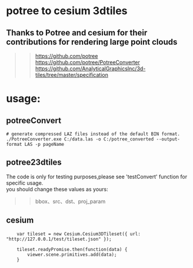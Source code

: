 #  potree to cesium 3dtiles
## Thanks to Potree and cesium for their contributions for rendering large point clouds
>> https://github.com/potree  
>> https://github.com/potree/PotreeConverter  
>> https://github.com/AnalyticalGraphicsInc/3d-tiles/tree/master/specification



# usage:
## potreeConvert
```
# generate compressed LAZ files instead of the default BIN format.
./PotreeConverter.exe C:/data.las -o C:/potree_converted --output-format LAS -p pageName
```
## potree23dtiles
The code is only for testing purposes,please see 'testConvert' function for specific usage.  
you should change these values as yours:
>> bbox、src、dst、proj_param

## cesium
```
    var tileset = new Cesium.Cesium3DTileset({ url: "http://127.0.0.1/test/tileset.json" });
   
    tileset.readyPromise.then(function(data) {
        viewer.scene.primitives.add(data);
    }

```